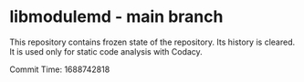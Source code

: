 # libmodulemd - main branch

This repository contains frozen state of the repository.
Its history is cleared. It is used only for static code
analysis with Codacy.

Commit Time: 1688742818
